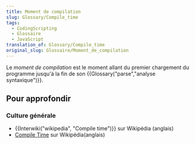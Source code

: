 ```yaml
---
title: Moment de compilation
slug: Glossary/Compile_time
tags:
  - CodingScripting
  - Glossaire
  - JavaScript
translation_of: Glossary/Compile_time
original_slug: Glossaire/Moment_de_compilation
---
```

Le _moment de compilation_ est le moment allant du premier chargement du programme jusqu'à la fin de son {{Glossary("parse","analyse syntaxique")}}.

## Pour approfondir

### Culture générale

- {{Interwiki("wikipedia", "Compile time")}} sur Wikipédia (anglais)
- [Compile Time](https://en.wikipedia.org/wiki/Compile_time) sur Wikipédia(anglais)
